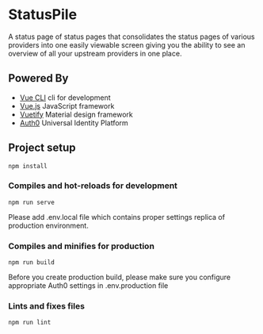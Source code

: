 # StatusPile
A status page of status pages that consolidates the status pages of various providers into one easily viewable screen giving you the ability to see an overview of all your upstream providers in one place.

## Powered By

- [Vue CLI](https://cli.vuejs.org/) cli for development
- [Vue.js](https://vuejs.org/) JavaScript framework
- [Vuetify](https://vuetifyjs.com/en/) Material design framework
- [Auth0](https://auth0.com/) Universal Identity Platform

## Project setup
```
npm install
```

### Compiles and hot-reloads for development
```
npm run serve
```
Please add .env.local file which contains proper settings replica of production environment.

### Compiles and minifies for production
```
npm run build
```
Before you create production build, please make sure you configure appropriate Auth0 settings in .env.production file

### Lints and fixes files
```
npm run lint
```
